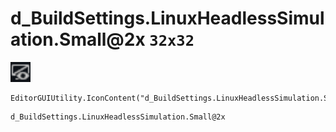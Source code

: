 # d_BuildSettings.LinuxHeadlessSimulation.Small@2x `32x32`
<img src="/img/d_BuildSettings.LinuxHeadlessSimulation.Small.png" width=32 height=32>

``` CSharp
EditorGUIUtility.IconContent("d_BuildSettings.LinuxHeadlessSimulation.Small@2x")
```
```
d_BuildSettings.LinuxHeadlessSimulation.Small@2x
```
